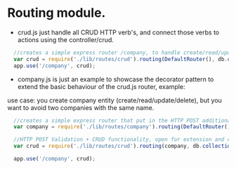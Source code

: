 # Routing module.

- crud.js just handle all CRUD HTTP verb's, and connect those verbs to actions using the controller/crud.

``` javascript
  //creates a simple express router /company, to handle create/read/update/delete HTTP actions.
  var crud = require('./lib/routes/crud').routing(DefaultRouter(), db.collection('company'), crud);  // URL hostname:port/v1/company
  app.use('/company', crud);
```


- company.js is just an example to showcase the decorator pattern to extend the basic behaviour of the crud.js router, example:

use case: you create company entity (create/read/update/delete), but you want to avoid two companies with the same name.

``` javascript
  //creates a simple express router that put in the HTTP POST additional functionality, in this case it validates if the company exists before.
  var company = require('./lib/routes/company').routing(DefaultRouter(), db.collection('company'));

  //HTTP POST Validation + CRUD functionality, open for extension and close for modification principle.
  var crud = require('./lib/routes/crud').routing(company, db.collection('account'), crud);

  app.use('/company', crud);
```
